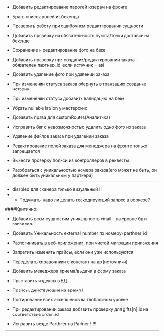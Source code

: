 -   Добавить редактирование паролей юзерам на фронте
-   Брать список ролей из бекенда
-   Проверить работу при ошибочном редактировании сущности
-   Добавить проверку на обязательность пункта/точки доставки на бекенде
-   Сохранение и редактирование фото на беке
-   Добавить проверку при создании/редактировании заказа - обязателен партнер_id, если источник = api
-   Добавить удаление фото при удалении заказа
-   При изменении статуса заказа обернуть в транзацию создание истории
-   При изменении статуса добавить валидацию на беке
-   Убрать nullable lat/lon у мастерских
-   Добавить права для customRoutes(Аналитика)

-   Исправить баг с невозможностью удалить одно фото из заказа
-   Удаление файлов заказа при удалении заказа

-   Редактирование полей заказа для менеджера на фронте только запрещается
-   Вынести проверку полиси из контроллеров в реквесты
-   Разобраться с уникальностью номера заказа(его может не быть, он должен быть уникальным у партнера)
---
- disabled для сканера только визуальный !!
- - Подумать, надо ли делать геокодирующий запрос в воркере?

####Критично:

- Добавить всем сущностям уникальность email - на уровне бд и запросов.
- Добавить Уникальность external_number по номеру+parthner_id
- Разлогинивать в веб-приложении, при чистой миграции приложения
- Запретить изменять прайсы, если они уже используются
- Переделать справочники с констант на api(источники)
- Добавить менеджера приема/выдачи в форму заказа
- Проставить индексы в БД
- Прайсы, действующие на время !
- Логгирование всех эксепшенов на глобальном уровне
- При редактировании заказа добавить проверку для gifts[n].id на соответствие order_id

- Исправить везде Parthner на Partner !!!!!

---
